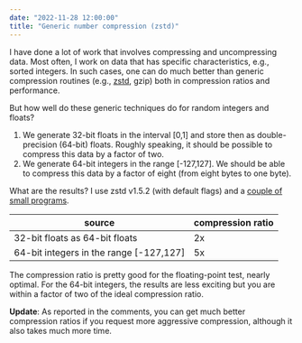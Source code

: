 ```yaml
---
date: "2022-11-28 12:00:00"
title: "Generic number compression (zstd)"
---
```




I have done a lot of work that involves compressing and uncompressing data. Most often, I work on data that has specific characteristics, e.g., sorted integers. In such cases, one can do much better than generic compression routines (e.g., [zstd](https://en.wikipedia.org/wiki/Zstd), gzip) both in compression ratios and performance.

But how well do these generic techniques do for random integers and floats?

1. We generate 32-bit floats in the interval [0,1] and store then as double-precision (64-bit) floats. Roughly speaking, it should be possible to compress this data by a factor of two.
1. We generate 64-bit integers in the range [-127,127]. We should be able to compress this data by a factor of eight (from eight bytes to one byte).


What are the results? I use zstd v1.5.2 (with default flags) and a [couple of small programs](https://github.com/lemire/Code-used-on-Daniel-Lemire-s-blog/tree/master/2022/11/28).

source                   |compression ratio        |
-------------------------|-------------------------|
32-bit floats as 64-bit floats |2x                       |
64-bit integers in the range [-127,127] |5x                       |


The compression ratio is pretty good for the floating-point test, nearly optimal. For the 64-bit integers, the results are less exciting but you are within a factor of two of the ideal compression ratio.

__Update__: As reported in the comments, you can get much better compression ratios if you request more aggressive compression, although it also takes much more time.

